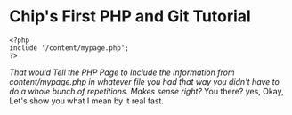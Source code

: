 Chip's First PHP and Git Tutorial
=================================

	<?php
	include '/content/mypage.php';
	?>

*That would Tell the PHP Page to Include the information from content/mypage.php in whatever file you had that way you didn't have to do a whole bunch of repetitions. Makes sense right?*
You there? yes, Okay, Let's show you what I mean by it real fast.